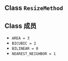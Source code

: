 

## Class  `ResizeMethod` 


## Class 成员
-  `AREA = 3`  
-  `BICUBIC = 2`  
-  `BILINEAR = 0`  
-  `NEAREST_NEIGHBOR = 1`  
